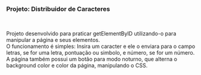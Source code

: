 <h3> Projeto: Distribuidor de Caracteres </h3> <br>
<p> Projeto desenvolvido para praticar getElementByID utilizando-o para manipular a página e seus elementos. <br> O funcionamento é simples: Insira um caracter e ele o enviara para o campo letras, se for uma letra, pontuação ou simbolo, e número, se for um número. <br> A página também possui um botão para modo noturno, que alterna o background color e color da página, manipulando o CSS.
</p>
